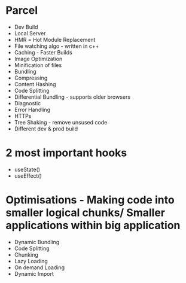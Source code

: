 # Parcel
- Dev Build
- Local Server
- HMR = Hot Module Replacement 
- File watching algo - written in c++
- Caching - Faster Builds 
- Image Optimization
- Minification of files
- Bundling
- Compressing
- Content Hashing
- Code Splitting
- Differential Bundling - supports older browsers
- Diagnostic
- Error Handling
- HTTPs
- Tree Shaking - remove unsused code
- Different dev & prod build

# 2 most important hooks
- useState()
- useEffect()
  

# Optimisations - Making code into smaller logical chunks/ Smaller applications within big application
- Dynamic Bundling
- Code Splitting
- Chunking
- Lazy Loading
- On demand Loading
- Dynamic Import